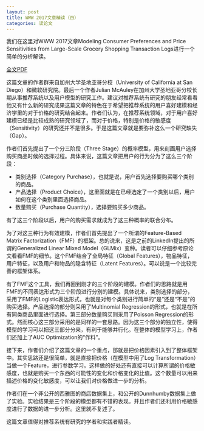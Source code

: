 ```yaml
---
layout: post
title: WWW 2017文章精读（四）
categories: 读论文
---
```


我们在这里对WWW 2017文章Modeling Consumer Preferences and Price Sensitivities from Large-Scale Grocery Shopping Transaction Logs进行一个简单的分析解读。

[全文PDF](https://cseweb.ucsd.edu/~m5wan/paper/www17_mwan.pdf)

这篇文章的作者群来自加州大学圣地亚哥分校（University of California at San Diego）和微软研究院。最后一个作者Julian McAuley在加州大学圣地亚哥分校长期从事推荐系统以及用户模型的研究工作。建议对推荐系统有研究的朋友经常看看他又有什么新的研究成果这篇文章的特色在于希望把推荐系统的用户喜好建模和经济学里的对于价格的研究结合起来。作者们认为，在推荐系统领域，对于用户喜好建模已经是比较成熟的研究领域了，而对于价格，特别是价格的敏感度（Sensitivity）的研究还并不是很多。于是这篇文章就是要弥补这么一个研究缺失（Gap）。

作者们首先提出了一个分三阶段（Three Stage）的概率模型，用来刻画用户选择购买商品时候的选择过程。具体来说，这篇文章把用户的行为分为了这么三个阶段：

*  类别选择（Category Purchase），也就是说，用户首先选择要购买哪个类别的商品。
*  产品选择（Product Choice），这里面就是在已经选定了一个类别以后，用户如何在这个类别里面选择商品。
*  数量购买（Purchase Quantity），选择要购买多少商品。

有了这三个阶段以后，用户的购买需求就成为了这三种概率的联合分布。

为了对这三种行为有效建模，作者们首先提出了一个所谓的Feature-Based Matrix Factorization（FMF）的框架。总的说来，这是之前的LinkedIn提出的所谓的Generalized Linear Mixed Model（GLMix）变种。读者可以仔细参考原论文看看FMF的细节。这个FMF结合了全局特征（Global Features），物品特征，用户特征，以及用户和物品的隐含特征（Latent Features）。可以说是一个比较完善的框架体系。

有了FMF这个工具，我们再回到刚才的三个阶段的建模。作者们的思路就是用FMF的不同表达形式为三个阶段进行分别的建模。具体说来，类别选择的部分，采用了FMF的Logistic表达形式，也就是对每个类别进行简单的“是”还是“不是”的购买选择。产品选择的部分则采用了Multinomial Regression的形式，也就是在所有同类商品里面进行选择。第三部分数量购买则采用了Poisson Regression的形式。然而核心这三部分采用的是同样的一套思路。因为这三个部分的独立性，使得模型的学习可以把这三部分分来，有利于能够并行化。在整体的模型学习上，作者们还加上了AUC Optimization的“作料”。

接下来，作者们介绍了这篇文章的一个重点，那就是把价格因素引入到了整体框架中。其实思路还是很简单，就是直接把价格（在模型中用了Log Transformation）当做一个Feature，进行参数学习。这样做的好处还有直接可以计算所谓的价格敏感度，也就是购买一个东西的可能性的变化和价格变化的比值。这个数量可以用来描述价格的变化敏感度，可以让我们对价格做进一步的分析。

作者们在一个非公开的西雅图的商店数据集上，和公开的Dunnhumby数据集上做了实验。实验结果是三个阶段的模型都有不错的表现。并且作者们还利用价格敏感度进行了数据的进一步分析。这里就不复述了。

这篇文章值得对推荐系统有研究的学者和实践者精读。
